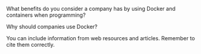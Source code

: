 What benefits do you consider a company has by using Docker and containers when programming?




Why should companies use Docker?



You can include information from web resources and articles. Remember to cite them correctly.